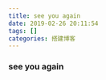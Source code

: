 ```yaml
---
title: see you again
date: 2019-02-26 20:11:54
tags: []
categories: 搭建博客
---
```


### see you again
